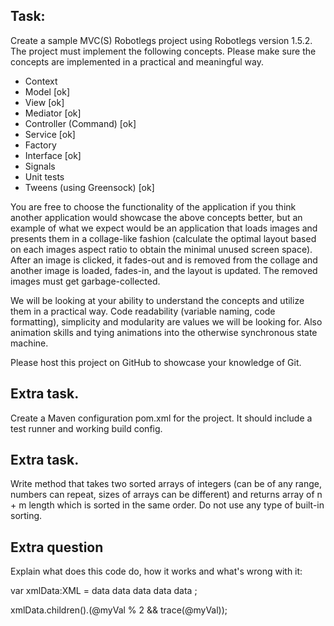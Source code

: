 Task:
-----
Create a sample MVC(S) Robotlegs project using Robotlegs version 1.5.2. The
project must implement the following concepts. Please make sure the concepts
are implemented in a practical and meaningful way.
 * Context
 * Model [ok]
 * View [ok]
 * Mediator [ok]
 * Controller (Command) [ok]
 * Service [ok]
 * Factory
 * Interface [ok]
 * Signals
 * Unit tests
 * Tweens (using Greensock) [ok]

You are free to choose the functionality of the application if you think
another application would showcase the above concepts better, but an example
of what we expect would be an application that loads images and presents them
in a collage-like fashion (calculate the optimal layout based on each images
aspect ratio to obtain the minimal unused screen space). After an image is
clicked, it fades-out and is removed from the collage and another image is
loaded, fades-in, and the layout is updated.
The removed images must get garbage-collected.

We will be looking at your ability to understand the concepts and utilize them
in a practical way. Code readability (variable naming, code formatting),
simplicity and modularity are values we will be looking for. Also animation
skills and tying animations into the otherwise synchronous state machine.

Please host this project on GitHub to showcase your knowledge of Git.

Extra task.
-----------
Create a Maven configuration pom.xml for the project. It should include a test
runner and working build config.

Extra task.
-----------
Write method that takes two sorted arrays of integers (can be of any range,
numbers can repeat, sizes of arrays can be different) and returns array of n + m
length which is sorted in the same order. Do not use any type of built-in sorting.

Extra question
--------------
Explain what does this code do, how it works and what's wrong with it:

var xmlData:XML = 
   <root>
      <node myVal="1">data</node>
      <node myVal="2"> data </node>
      <node myVal="3"> data </node>
      <node myVal="4"> data </node>
      <node myVal="5"> data </node>
   </root>;

xmlData.children().(@myVal % 2 && trace(@myVal));